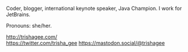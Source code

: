 Coder, blogger, international keynote speaker, Java Champion. I work for JetBrains.  

Pronouns: she/her.

http://trishagee.com/  
https://twitter.com/trisha_gee
<a rel="me" href="https://mastodon.social/@trishagee">https://mastodon.social/@trishagee</a>
